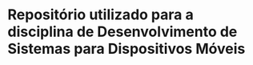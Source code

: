 <h1>Repositório utilizado para a disciplina de Desenvolvimento de Sistemas para Dispositivos Móveis</h1>
